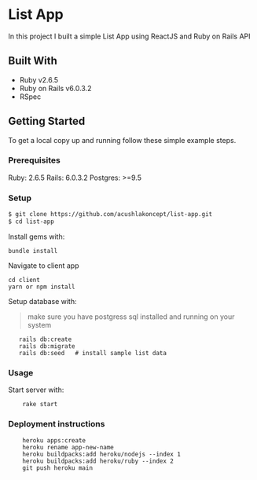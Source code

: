 # List App

In this project I built a simple List App using ReactJS and Ruby on Rails API

## Built With

- Ruby v2.6.5
- Ruby on Rails v6.0.3.2
- RSpec

## Getting Started

To get a local copy up and running follow these simple example steps.

### Prerequisites

Ruby: 2.6.5
Rails: 6.0.3.2
Postgres: >=9.5

### Setup

~~~bash
$ git clone https://github.com/acushlakoncept/list-app.git
$ cd list-app
~~~

Install gems with:

```
bundle install
```
Navigate to client app

```
cd client
yarn or npm install
```

Setup database with:

> make sure you have postgress sql installed and running on your system

```
   rails db:create
   rails db:migrate
   rails db:seed   # install sample list data
```

### Usage

Start server with:

```
    rake start
```

### Deployment instructions

```
    heroku apps:create
    heroku rename app-new-name
    heroku buildpacks:add heroku/nodejs --index 1
    heroku buildpacks:add heroku/ruby --index 2
    git push heroku main
```

